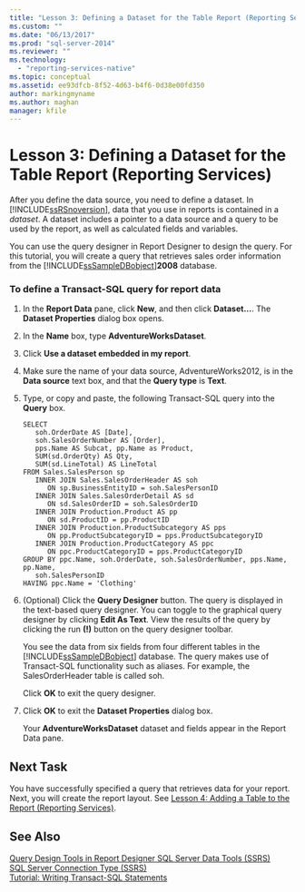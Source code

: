 ```yaml
---
title: "Lesson 3: Defining a Dataset for the Table Report (Reporting Services) | Microsoft Docs"
ms.custom: ""
ms.date: "06/13/2017"
ms.prod: "sql-server-2014"
ms.reviewer: ""
ms.technology: 
  - "reporting-services-native"
ms.topic: conceptual
ms.assetid: ee93dfcb-8f52-4d63-b4f6-0d38e00fd350
author: markingmyname
ms.author: maghan
manager: kfile
---
```

# Lesson 3: Defining a Dataset for the Table Report (Reporting Services)
  After you define the data source, you need to define a dataset. In [!INCLUDE[ssRSnoversion](../includes/ssrsnoversion-md.md)], data that you use in reports is contained in a *dataset*. A dataset includes a pointer to a data source and a query to be used by the report, as well as calculated fields and variables.  
  
 You can use the query designer in Report Designer to design the query. For this tutorial, you will create a query that retrieves sales order information from the [!INCLUDE[ssSampleDBobject](../includes/sssampledbobject-md.md)]**2008** database.  
  
### To define a Transact-SQL query for report data  
  
1.  In the **Report Data** pane, click **New**, and then click **Dataset...**. The **Dataset Properties** dialog box opens.  
  
2.  In the **Name** box, type **AdventureWorksDataset**.  
  
3.  Click **Use a dataset embedded in my report**.  
  
4.  Make sure the name of your data source, AdventureWorks2012, is in the **Data source** text box, and that the **Query type** is **Text**.  
  
5.  Type, or copy and paste, the following Transact-SQL query into the **Query** box.  
  
    ```  
    SELECT   
       soh.OrderDate AS [Date],   
       soh.SalesOrderNumber AS [Order],   
       pps.Name AS Subcat, pp.Name as Product,    
       SUM(sd.OrderQty) AS Qty,  
       SUM(sd.LineTotal) AS LineTotal  
    FROM Sales.SalesPerson sp   
       INNER JOIN Sales.SalesOrderHeader AS soh   
          ON sp.BusinessEntityID = soh.SalesPersonID  
       INNER JOIN Sales.SalesOrderDetail AS sd   
          ON sd.SalesOrderID = soh.SalesOrderID  
       INNER JOIN Production.Product AS pp   
          ON sd.ProductID = pp.ProductID  
       INNER JOIN Production.ProductSubcategory AS pps   
          ON pp.ProductSubcategoryID = pps.ProductSubcategoryID  
       INNER JOIN Production.ProductCategory AS ppc   
          ON ppc.ProductCategoryID = pps.ProductCategoryID  
    GROUP BY ppc.Name, soh.OrderDate, soh.SalesOrderNumber, pps.Name, pp.Name,   
       soh.SalesPersonID  
    HAVING ppc.Name = 'Clothing'  
    ```  
  
6.  (Optional) Click the **Query Designer** button. The query is displayed in the text-based query designer. You can toggle to the graphical query designer by clicking **Edit As Text**. View the results of the query by clicking the run **(!)** button on the query designer toolbar.  
  
     You see the data from six fields from four different tables in the [!INCLUDE[ssSampleDBobject](../includes/sssampledbobject-md.md)] database. The query makes use of Transact-SQL functionality such as aliases. For example, the SalesOrderHeader table is called soh.  
  
     Click **OK** to exit the query designer.  
  
7.  Click **OK** to exit the **Dataset Properties** dialog box.  
  
     Your **AdventureWorksDataset** dataset and fields appear in the Report Data pane.  
  
## Next Task  
 You have successfully specified a query that retrieves data for your report. Next, you will create the report layout. See [Lesson 4: Adding a Table to the Report &#40;Reporting Services&#41;](lesson-4-adding-a-table-to-the-report-reporting-services.md).  
  
## See Also  
 [Query Design Tools in Report Designer SQL Server Data Tools &#40;SSRS&#41;](report-data/query-design-tools-ssrs.md)   
 [SQL Server Connection Type &#40;SSRS&#41;](report-data/sql-server-connection-type-ssrs.md)   
 [Tutorial: Writing Transact-SQL Statements](../t-sql/tutorial-writing-transact-sql-statements.md)  
  
  
